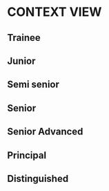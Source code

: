 # CONTEXT VIEW

## Trainee

## Junior

## Semi senior

## Senior

## Senior Advanced

## Principal

## Distinguished